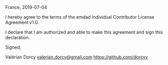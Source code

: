 France, 2019-07-04

I hereby agree to the terms of the emdad Individual Contributor License
Agreement v1.0.

I declare that I am authorized and able to make this agreement and sign this
declaration.

Signed,

Valérian Dorcy valerian.dorcy@gmail.com https://github.com/dorcyv
